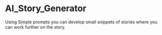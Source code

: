 # AI_Story_Generator
Using Simple prompts you can develop small snippets of stories where you can work further on the story.
